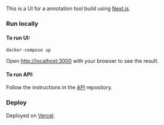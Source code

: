 This is a UI for a annotation tool build using [Next.js](https://nextjs.org/).

### Run locally

#### To run UI:
```
docker-compose up
```
Open [http://localhost:3000](http://localhost:3000) with your browser to see the result.

#### To run API:

Follow the instructions in the [API](https://github.com/valeriiashmyhlo/notandum-api) repository.

### Deploy

Deployed on [Vercel](https://notandum-i7hq8schu-valeriiashmyhlos-projects.vercel.app/).
